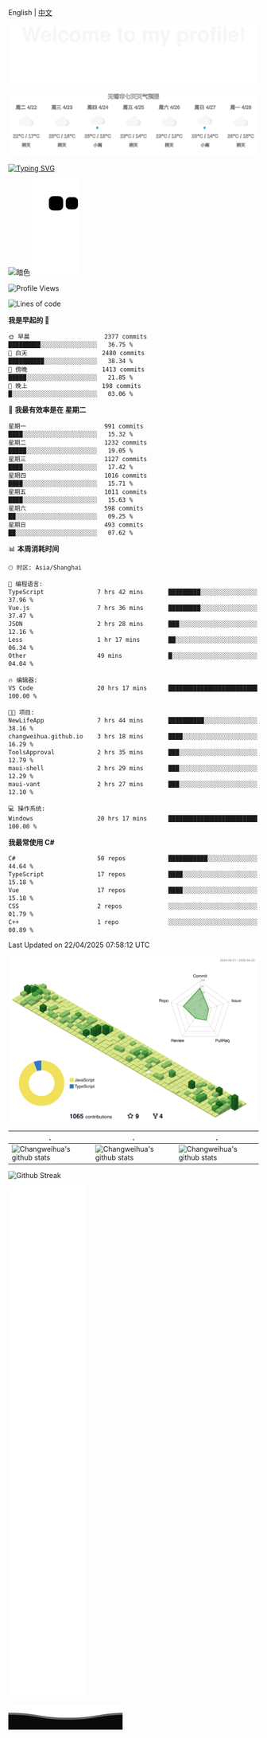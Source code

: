 English | [中文](README_CN.md)

![](assets/Bottom_up.svg)

![alt text](src/weather_forecast.svg)

<!--   my-ticker -->
[![Typing SVG](https://readme-typing-svg.herokuapp.com?color=%2336BCF7&center=true&vCenter=true&width=600&lines=Hi+there+👋,+I+am+Chang+Weihua;+Welcome+to+My+Profile!;Over+9+years+of+programming+experience;Always+learning+new+things+)](https://git.io/typing-svg)

<!--   grid-snake -->
<!-- ![Contribution Grid](https://github.com/changweihua/changweihua/blob/output/github-contribution-grid-snake.svg) -->
![暗色](https://raw.githubusercontent.com/changweihua/changweihua/output/github-contribution-grid-snake-dark.svg)
![亮色](https://raw.githubusercontent.com/changweihua/changweihua/output/github-contribution-grid-snake.svg)

<!--START_SECTION:waka-->
![Profile Views](http://img.shields.io/badge/%E4%B8%AA%E4%BA%BA%E8%B5%84%E6%96%99%E8%A7%82%E7%9C%8B%E6%AC%A1%E6%95%B0-60-blue)

![Lines of code](https://img.shields.io/badge/%E4%BB%8E%E3%80%8CHello%20World%E3%80%8D%E8%B5%B7%E6%88%91%E5%B7%B2%E7%BB%8F%E5%86%99%E4%BA%86-24.0%20million%20%E8%A1%8C%E4%BB%A3%E7%A0%81-blue)

**我是早起的 🐤** 

```text
🌞 早晨                     2377 commits        █████████░░░░░░░░░░░░░░░░   36.75 % 
🌆 白天                     2480 commits        ██████████░░░░░░░░░░░░░░░   38.34 % 
🌃 傍晚                     1413 commits        █████░░░░░░░░░░░░░░░░░░░░   21.85 % 
🌙 晚上                     198 commits         █░░░░░░░░░░░░░░░░░░░░░░░░   03.06 % 
```
📅 **我最有效率是在 星期二** 

```text
星期一                      991 commits         ████░░░░░░░░░░░░░░░░░░░░░   15.32 % 
星期二                      1232 commits        █████░░░░░░░░░░░░░░░░░░░░   19.05 % 
星期三                      1127 commits        ████░░░░░░░░░░░░░░░░░░░░░   17.42 % 
星期四                      1016 commits        ████░░░░░░░░░░░░░░░░░░░░░   15.71 % 
星期五                      1011 commits        ████░░░░░░░░░░░░░░░░░░░░░   15.63 % 
星期六                      598 commits         ██░░░░░░░░░░░░░░░░░░░░░░░   09.25 % 
星期日                      493 commits         ██░░░░░░░░░░░░░░░░░░░░░░░   07.62 % 
```


📊 **本周消耗时间** 

```text
🕑︎ 时区: Asia/Shanghai

💬 编程语言: 
TypeScript               7 hrs 42 mins       █████████░░░░░░░░░░░░░░░░   37.96 % 
Vue.js                   7 hrs 36 mins       █████████░░░░░░░░░░░░░░░░   37.47 % 
JSON                     2 hrs 28 mins       ███░░░░░░░░░░░░░░░░░░░░░░   12.16 % 
Less                     1 hr 17 mins        ██░░░░░░░░░░░░░░░░░░░░░░░   06.34 % 
Other                    49 mins             █░░░░░░░░░░░░░░░░░░░░░░░░   04.04 % 

🔥 编辑器: 
VS Code                  20 hrs 17 mins      █████████████████████████   100.00 % 

🐱‍💻 项目: 
NewLifeApp               7 hrs 44 mins       ██████████░░░░░░░░░░░░░░░   38.16 % 
changweihua.github.io    3 hrs 18 mins       ████░░░░░░░░░░░░░░░░░░░░░   16.29 % 
ToolsApproval            2 hrs 35 mins       ███░░░░░░░░░░░░░░░░░░░░░░   12.79 % 
maui-shell               2 hrs 29 mins       ███░░░░░░░░░░░░░░░░░░░░░░   12.29 % 
maui-vant                2 hrs 27 mins       ███░░░░░░░░░░░░░░░░░░░░░░   12.10 % 

💻 操作系统: 
Windows                  20 hrs 17 mins      █████████████████████████   100.00 % 
```

**我最常使用 C#** 

```text
C#                       50 repos            ███████████░░░░░░░░░░░░░░   44.64 % 
TypeScript               17 repos            ████░░░░░░░░░░░░░░░░░░░░░   15.18 % 
Vue                      17 repos            ████░░░░░░░░░░░░░░░░░░░░░   15.18 % 
CSS                      2 repos             ░░░░░░░░░░░░░░░░░░░░░░░░░   01.79 % 
C++                      1 repo              ░░░░░░░░░░░░░░░░░░░░░░░░░   00.89 % 
```




 Last Updated on 22/04/2025 07:58:12 UTC
<!--END_SECTION:waka-->


<!--   profile-green-animate -->
![3D Contribution Profile](./profile-3d-contrib/profile-green-animate.svg)

| .                                                                                                                                            | .                                                                                                                                      | .                                                                                                                                                     |
| -------------------------------------------------------------------------------------------------------------------------------------------- | -------------------------------------------------------------------------------------------------------------------------------------- | ----------------------------------------------------------------------------------------------------------------------------------------------------- |
| ![Changweihua's github stats](https://github-readme-stats.vercel.app/api?username=changweihua&show_icons=true&theme=radical&hide_title=true) | ![Changweihua's github stats](https://github-readme-stats.vercel.app/api/top-langs/?username=changweihua&theme=radical&layout=compact) | ![Changweihua's github stats](https://github-readme-stats.vercel.app/api?username=changweihua&show_icons=true&theme=radical&include_all_commits=true) |

![Github Streak](https://github-readme-streak-stats.herokuapp.com?user=changweihua)

<!-- metrics -->
![Github Metrics](./github-metrics.svg)

<!--
**changweihua/changweihua** is a ✨ _special_ ✨ repository because its `README.md` (this file) appears on your GitHub profile.

Here are some ideas to get you started:

- 🔭 I’m currently working on ...
- 🌱 I’m currently learning ...
- 👯 I’m looking to collaborate on ...
- 🤔 I’m looking for help with ...
- 💬 Ask me about ...
- 📫 How to reach me: ...
- 😄 Pronouns: ...
- ⚡ Fun fact: ...
-->

<!-- - 🔭 I’m currently working on 苏南硕放机场阳光服务平台
- 🌱 I’m currently learning 微信小程序开发
- 👯 I’m looking to collaborate on 副业
- 🤔 I’m looking for help with ...
- 💬 Ask me about ...
- 📫 How to reach me: 微信号 changweihua2011
- 😄 Pronouns: ...
- ⚡ Fun fact: ... -->

![](assets/Bottom_down.svg)

